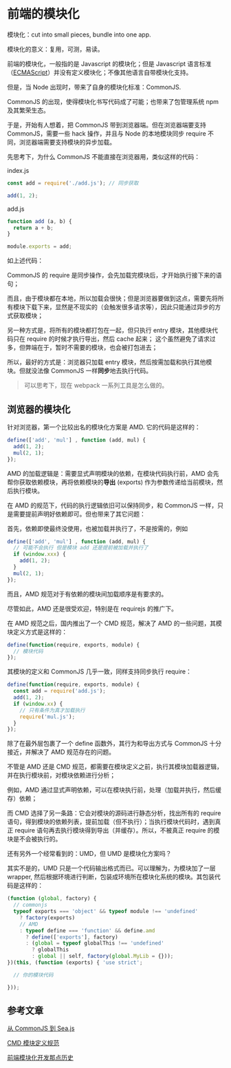 # 前端的模块化

模块化：cut into small pieces, bundle into one app.

模块化的意义：复用，可测，易读。

前端的模块化，一般指的是 Javascript 的模块化；但是 Javascript 语言标准（[ECMAScript](https://tc39.es/ecma262/)）并没有定义模块化；不像其他语言自带模块化支持。

但是，当 Node 出现时，带来了自身的模块化标准：CommonJS.

CommonJS 的出现，使得模块化书写代码成了可能；也带来了包管理系统 npm 及其繁荣生态。

于是，开始有人想着，把 CommonJS 带到浏览器端。但在浏览器端要支持 CommonJS，需要一些 hack 操作，并且与 Node 的本地模块同步 require 不同，浏览器端需要支持模块的异步加载。

先思考下，为什么 CommonJS 不能直接在浏览器用，类似这样的代码：

index.js

```js
const add = require('./add.js'); // 同步获取

add(1, 2);
```

add.js

```js
function add (a, b) {
  return a + b;
}

module.exports = add;
```

如上述代码：

CommonJS 的 require 是同步操作，会先加载完模块后，才开始执行接下来的语句；

而且，由于模块都在本地，所以加载会很快；但是浏览器要做到这点，需要先将所有模块下载下来，显然是不现实的（会触发很多请求等），因此只能通过异步的方式获取模块；

另一种方式是，将所有的模块都打包在一起，但只执行 entry 模块，其他模块代码只在 require 的时候才执行导出，然后 cache 起来；
这个虽然避免了请求过多，但弊端在于，暂时不需要的模块，也会被打包进去；

所以，最好的方式是：浏览器只加载 entry 模块，然后按需加载和执行其他模块。但就没法像 CommonJS 一样**同步**地去执行代码。

> 可以思考下，现在 webpack 一系列工具是怎么做的。

## 浏览器的模块化

针对浏览器，第一个比较出名的模块化方案是 AMD. 它的代码是这样的：

```js
define(['add', 'mul'] , function (add, mul) {
  add(1, 2);
  mul(2, 1);
});
```

AMD 的加载逻辑是：需要显式声明模块的依赖，在模块代码执行前，AMD 会先帮你获取依赖模块，再将依赖模块的**导出** (exports) 作为参数传递给当前模块，然后执行模块。

在 AMD 的规范下，代码的执行逻辑依旧可以保持同步，和 CommonJS 一样，只是需要提前声明好依赖即可。但也带来了其它问题：

首先，依赖即使最终没使用，也被加载并执行了，不是按需的，例如

```js
define(['add', 'mul'] , function (add, mul) {
  // 可能不会执行 但是模块 add 还是提前被加载并执行了
  if (window.xxx) {
    add(1, 2);
  }
  mul(2, 1);
});
```

而且，AMD 规范对于有依赖的模块间加载顺序是有要求的。

尽管如此，AMD 还是很受欢迎，特别是在 requirejs 的推广下。

在 AMD 规范之后，国内推出了一个 CMD 规范，解决了 AMD 的一些问题，其模块定义方式是这样的：

```js
define(function(require, exports, module) {
  // 模块代码
});
```

其模块的定义和 CommonJS 几乎一致，同样支持同步执行 require：

```js
define(function(require, exports, module) {
  const add = require('add.js');
  add(1, 2);
  if (window.xx) {
    // 只有条件为真才加载执行
    require('mul.js');
  }
});
```

除了在最外层包裹了一个 define 函数外，其行为和导出方式与 CommonJS 十分接近，并解决了 AMD 规范存在的问题。

不管是 AMD 还是 CMD 规范，都需要在模块定义之前，执行其模块加载器逻辑，并在执行模块前，对模块依赖进行分析；

例如，AMD 通过显式声明依赖，可以在模块执行前，处理（加载并执行，然后缓存）依赖；

而 CMD 选择了另一条路：它会对模块的源码进行静态分析，找出所有的 require 语句，得到模块的依赖列表，提前加载（但不执行）；当执行模块代码时，遇到真正 require 语句再去执行模块得到导出（并缓存）。所以，不被真正 require 的模块是不会被执行的。

还有另外一个经常看到的：UMD，但 UMD 是模块化方案吗？

其实不是的，UMD 只是一个代码输出格式而已。可以理解为，为模块加了一层 wrapper, 然后根据环境进行判断，包装成环境所在模块化系统的模块。其包装代码是这样的：

```js
(function (global, factory) {
  // commonjs
  typeof exports === 'object' && typeof module !== 'undefined'
    ? factory(exports)
    // AMD
    : typeof define === 'function' && define.amd
      ? define(['exports'], factory)
      : (global = typeof globalThis !== 'undefined'
        ? globalThis
        : global || self, factory(global.MyLib = {}));
})(this, (function (exports) { 'use strict';

  // 你的模块代码

}));
```

## 参考文章

[从 CommonJS 到 Sea.js](https://github.com/seajs/seajs/issues/269)

[CMD 模块定义规范](https://github.com/seajs/seajs/issues/242)

[前端模块化开发那点历史](https://github.com/seajs/seajs/issues/588)
